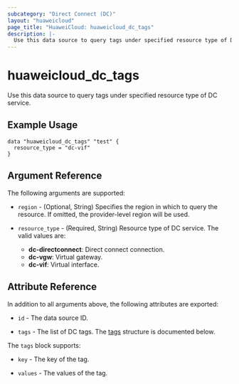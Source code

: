```yaml
---
subcategory: "Direct Connect (DC)"
layout: "huaweicloud"
page_title: "HuaweiCloud: huaweicloud_dc_tags"
description: |-
  Use this data source to query tags under specified resource type of DC service.
---
```


# huaweicloud_dc_tags

Use this data source to query tags under specified resource type of DC service.

## Example Usage

```hcl
data "huaweicloud_dc_tags" "test" {
  resource_type = "dc-vif"
}
```

## Argument Reference

The following arguments are supported:

* `region` - (Optional, String) Specifies the region in which to query the resource.
  If omitted, the provider-level region will be used.

* `resource_type` - (Required, String) Resource type of DC service. The valid values are:
  + **dc-directconnect**: Direct connect connection.
  + **dc-vgw**: Virtual gateway.
  + **dc-vif**: Virtual interface.

## Attribute Reference

In addition to all arguments above, the following attributes are exported:

* `id` - The data source ID.

* `tags` - The list of DC tags.
  The [tags](#tags_struct) structure is documented below.

<a name="tags_struct"></a>
The `tags` block supports:

* `key` - The key of the tag.

* `values` - The values of the tag.
